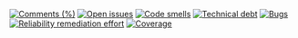 
[![Comments (%)](https://sonarcloud.io/api/badges/measure?key=your.project.key&metric=comment_lines_density)](https://sonarcloud.io/component_measures?id=your.project.key&metric=comment_lines_density)
[![Open issues](https://sonarcloud.io/api/badges/measure?key=your.project.key&metric=open_issues)](https://sonarcloud.io/component_measures?id=your.project.key&metric=open_issues)
[![Code smells](https://sonarcloud.io/api/badges/measure?key=your.project.key&metric=code_smells)](https://sonarcloud.io/component_measures?id=your.project.key&metric=code_smells)
[![Technical debt](https://sonarcloud.io/api/badges/measure?key=your.project.key&metric=sqale_index)](https://sonarcloud.io/component_measures?id=your.project.key&metric=sqale_index)
[![Bugs](https://sonarcloud.io/api/badges/measure?key=your.project.key&metric=bugs)](https://sonarcloud.io/component_measures?id=your.project.key&metric=bugs)
[![Reliability remediation effort](https://sonarcloud.io/api/badges/measure?key=your.project.key&metric=reliability_remediation_effort)](https://sonarcloud.io/component_measures?id=your.project.key&metric=reliability_remediation_effort)
[![Coverage](https://sonarcloud.io/api/badges/measure?key=your.project.key&metric=coverage)](https://sonarcloud.io/component_measures?id=your.project.key&metric=coverage)